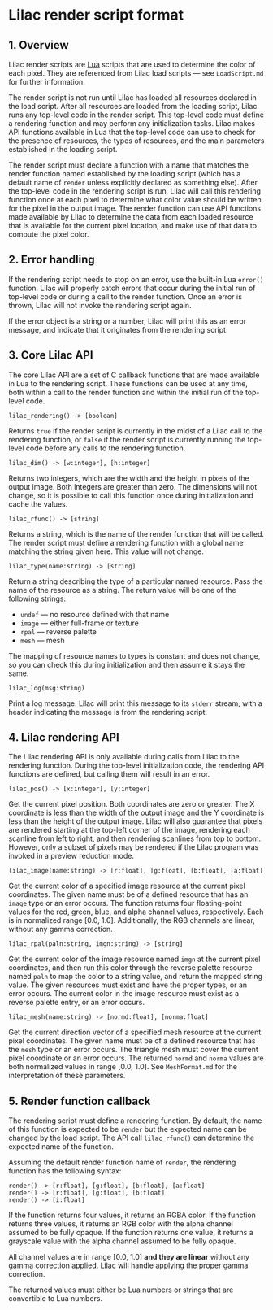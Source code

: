 # Lilac render script format

## 1. Overview

Lilac render scripts are [Lua](https://www.lua.org/) scripts that are used to determine the color of each pixel.  They are referenced from Lilac load scripts &mdash; see `LoadScript.md` for further information.

The render script is not run until Lilac has loaded all resources declared in the load script.  After all resources are loaded from the loading script, Lilac runs any top-level code in the render script.  This top-level code must define a rendering function and may perform any initialization tasks.  Lilac makes API functions available in Lua that the top-level code can use to check for the presence of resources, the types of resources, and the main parameters established in the loading script.

The render script must declare a function with a name that matches the render function named established by the loading script (which has a default name of `render` unless explicitly declared as something else).  After the top-level code in the rendering script is run, Lilac will call this rendering function once at each pixel to determine what color value should be written for the pixel in the output image.  The render function can use API functions made available by Lilac to determine the data from each loaded resource that is available for the current pixel location, and make use of that data to compute the pixel color.

## 2. Error handling

If the rendering script needs to stop on an error, use the built-in Lua `error()` function.  Lilac will properly catch errors that occur during the initial run of top-level code or during a call to the render function.  Once an error is thrown, Lilac will not invoke the rendering script again.

If the error object is a string or a number, Lilac will print this as an error message, and indicate that it originates from the rendering script.

## 3. Core Lilac API

The core Lilac API are a set of C callback functions that are made available in Lua to the rendering script.  These functions can be used at any time, both within a call to the render function and within the initial run of the top-level code.

    lilac_rendering() -> [boolean]

Returns `true` if the render script is currently in the midst of a Lilac call to the rendering function, or `false` if the render script is currently running the top-level code before any calls to the rendering function.

    lilac_dim() -> [w:integer], [h:integer]

Returns two integers, which are the width and the height in pixels of the output image.  Both integers are greater than zero.  The dimensions will not change, so it is possible to call this function once during initialization and cache the values.

    lilac_rfunc() -> [string]

Returns a string, which is the name of the render function that will be called.  The render script must define a rendering function with a global name matching the string given here.  This value will not change.

    lilac_type(name:string) -> [string]

Return a string describing the type of a particular named resource.  Pass the name of the resource as a string.  The return value will be one of the following strings:

- `undef` &mdash; no resource defined with that name
- `image` &mdash; either full-frame or texture
- `rpal` &mdash; reverse palette
- `mesh` &mdash; mesh

The mapping of resource names to types is constant and does not change, so you can check this during initialization and then assume it stays the same.

    lilac_log(msg:string)

Print a log message.  Lilac will print this message to its `stderr` stream, with a header indicating the message is from the rendering script.

## 4. Lilac rendering API

The Lilac rendering API is only available during calls from Lilac to the rendering function.  During the top-level initialization code, the rendering API functions are defined, but calling them will result in an error.

    lilac_pos() -> [x:integer], [y:integer]

Get the current pixel position.  Both coordinates are zero or greater.  The X coordinate is less than the width of the output image and the Y coordinate is less than the height of the output image.  Lilac will also guarantee that pixels are rendered starting at the top-left corner of the image, rendering each scanline from left to right, and then rendering scanlines from top to bottom.  However, only a subset of pixels may be rendered if the Lilac program was invoked in a preview reduction mode.

    lilac_image(name:string) -> [r:float], [g:float], [b:float], [a:float]

Get the current color of a specified image resource at the current pixel coordinates.  The given name must be of a defined resource that has an `image` type or an error occurs.  The function returns four floating-point values for the red, green, blue, and alpha channel values, respectively.  Each is in normalized range [0.0, 1.0].  Additionally, the RGB channels are linear, without any gamma correction.

    lilac_rpal(paln:string, imgn:string) -> [string]

Get the current color of the image resource named `imgn` at the current pixel coordinates, and then run this color through the reverse palette resource named `paln` to map the color to a string value, and return the mapped string value.  The given resources must exist and have the proper types, or an error occurs.  The current color in the image resource must exist as a reverse palette entry, or an error occurs.

    lilac_mesh(name:string) -> [normd:float], [norma:float]

Get the current direction vector of a specified mesh resource at the current pixel coordinates.  The given name must be of a defined resource that has the `mesh` type or an error occurs.  The triangle mesh must cover the current pixel coordinate or an error occurs.  The returned `normd` and `norma` values are both normalized values in range [0.0, 1.0].  See `MeshFormat.md` for the interpretation of these parameters.

## 5. Render function callback

The rendering script must define a rendering function.  By default, the name of this function is expected to be `render` but the expected name can be changed by the load script.  The API call `lilac_rfunc()` can determine the expected name of the function.

Assuming the default render function name of `render`, the rendering function has the following syntax:

    render() -> [r:float], [g:float], [b:float], [a:float]
    render() -> [r:float], [g:float], [b:float]
    render() -> [i:float]

If the function returns four values, it returns an RGBA color.  If the function returns three values, it returns an RGB color with the alpha channel assumed to be fully opaque.  If the function returns one value, it returns a grayscale value with the alpha channel assumed to be fully opaque.

All channel values are in range [0.0, 1.0] __and they are linear__ without any gamma correction applied.  Lilac will handle applying the proper gamma correction.

The returned values must either be Lua numbers or strings that are convertible to Lua numbers.
